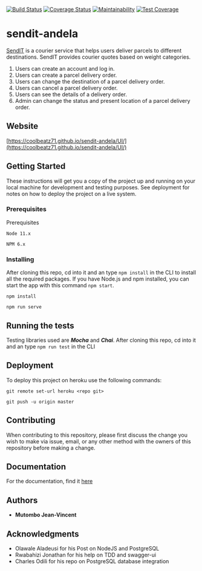 [![Build Status](https://travis-ci.org/coolbeatz71/sendit-andela.svg?branch=develop)](https://travis-ci.org/coolbeatz71/sendit-andela)
[![Coverage Status](https://coveralls.io/repos/github/coolbeatz71/sendit-andela/badge.svg?branch=develop)](https://coveralls.io/github/coolbeatz71/sendit-andela?branch=develop)
[![Maintainability](https://api.codeclimate.com/v1/badges/b8cfc6af129a376bd18b/maintainability)](https://codeclimate.com/github/coolbeatz71/sendit-andela/maintainability)
[![Test Coverage](https://api.codeclimate.com/v1/badges/b8cfc6af129a376bd18b/test_coverage)](https://codeclimate.com/github/coolbeatz71/sendit-andela/test_coverage)

# sendit-andela
[SendIT](https://coolbeatz71.github.io/sendit-andela/UI/) is a courier service that helps users deliver parcels to different destinations.
SendIT provides courier quotes based on weight categories.

1. Users can create an account and log in.
2. Users can create a parcel delivery order.
3. Users can change the destination of a parcel delivery order.
4. Users can cancel a parcel delivery order.
5. Users can see the details of a delivery order.
6. Admin can change the status and present location of a parcel delivery order.

## Website
[https://coolbeatz71.github.io/sendit-andela/UI/](https://coolbeatz71.github.io/sendit-andela/UI/)

## Getting Started
These instructions will get you a copy of the project up and running on your local machine for development and testing purposes. See deployment for notes on how to deploy the project on a live system.

### Prerequisites
Prerequisites
```
Node 11.x
```
```
NPM 6.x
```

### Installing
After cloning this repo, cd into it and an type  `npm install` in the CLI to install all the required packages.
If you have Node.js and npm installed, you can start the app with this command `npm start`.

```
npm install
```

```
npm run serve
```

## Running the tests
Testing libraries used are ***Mocha*** and ***Chai***.
After cloning this repo, cd into it and an type  `npm run test` in the CLI

## Deployment
To deploy this project on heroku use the following commands:
```
git remote set-url heroku <repo git>
```
```
git push -u origin master
```

## Contributing
When contributing to this repository, please first discuss the change you wish to make via issue, email, or any other method with the owners of this repository before making a change.

## Documentation
For the documentation, find it [here](https://sendit-rest-api.herokuapp.com/api/V1/)

## Authors
* **Mutombo Jean-Vincent**

## Acknowledgments
* Olawale Aladeusi for his Post on NodeJS and PostgreSQL
* Rwabahizi Jonathan for his help on TDD and swagger-ui
* Charles Odili for his repo on PostgreSQL database integration
